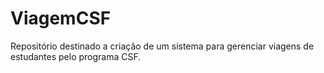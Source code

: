 ViagemCSF
=========

Repositório destinado a criação de um sistema para gerenciar viagens de estudantes pelo programa CSF.
